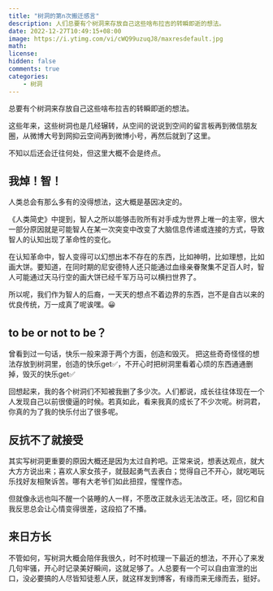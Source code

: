 ```yaml
---
title: "树洞的第n次搬迁感言"
description: 人们总要有个树洞来存放自己这些啥布拉吉的转瞬即逝的想法。
date: 2022-12-27T10:49:15+08:00
image: https://i.ytimg.com/vi/cWQ99uzuqJ8/maxresdefault.jpg
math: 
license: 
hidden: false
comments: true
categories:
    - 树洞
---
```


总要有个树洞来存放自己这些啥布拉吉的转瞬即逝的想法。

这些年来，这些树洞也是几经辗转，从空间的说说到空间的留言板再到微信朋友圈，从微博大号到网抑云空间再到微博小号，再然后就到了这里。

不知以后还会迁往何处，但这里大概不会是终点。

## 我焯！智！
人类总会有那么多有的没得想法，这大概是基因决定的。

《人类简史》中提到，智人之所以能够击败所有对手成为世界上唯一的主宰，很大一部分原因就是可能智人在某一次突变中改变了大脑信息传递或连接的方式，导致智人的认知出现了革命性的变化。

在认知革命中，智人变得可以幻想出本不存在的东西，比如神明，比如理想，比如画大饼。要知道，在同时期的尼安德特人还只能通过血缘亲眷聚集不足百人时，智人可能通过天马行空的画大饼已经千军万马可以横扫世界了。

所以呢，我们作为智人的后裔，一天天的想点不着边界的东西，岂不是自古以来的优良传统，万一成真了呢诶嘿。😀


## to be or not to be？
曾看到过一句话，快乐一般来源于两个方面，创造和毁灭。
把这些奇奇怪怪的想法存放到树洞里，创造的快乐get✅，不开心时把树洞里看着心烦的东西通通删掉，毁灭的快乐get✅

回想起来，我的各个树洞们不知被我删了多少次。人们都说，成长往往体现在一个人发现自己以前很傻逼的时候。若真如此，看来我真的成长了不少次呢。树洞君，你真的为了我的快乐付出了很多呢。

## 反抗不了就接受
其实写树洞更重要的原因大概还是因为太过自矜吧。正常来说，想表达观点，就大大方方说出来；喜欢人家女孩子，就鼓起勇气去表白；觉得自己不开心，就吃喝玩乐找好友相聚诉苦。哪有大老爷们如此扭捏，惺惺作态。

但就像永远也叫不醒一个装睡的人一样，不愿改正就永远无法改正。呸，回忆和自我反思总会让心情变得很差，这段掐了不播。

## 来日方长
不管如何，写树洞大概会陪伴我很久，时不时梳理一下最近的想法，不开心了来发几句牢骚，开心时记录美好瞬间，这就足够了。人总要有一个可以自由宣泄的出口，没必要搞的人尽皆知徒惹人厌，就这样发到博客，有缘而来无缘而去，挺好。

